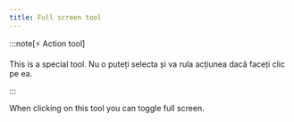 ```yaml
---
title: Full screen tool
---
```


:::note[⚡ Action tool]

This is a special tool.
Nu o puteți selecta și va rula acțiunea dacă faceți clic pe ea.

:::

When clicking on this tool you can toggle full screen.
